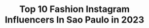---
title: Top 10 Fashion Instagram Influencers In Sao Paulo in 2023
description: >-
  Find top fashion Instagram influencers in Sao Paulo in 2023. Most popular hashtags: #fashion #saopaulo #love #brasil.
platform: Instagram
hits: 342
text_top: Identify the best Instagram accounts on inBeat.
text_bottom: Our search engine holds 342 Instagram influencers like this in Sao Paulo, Brazil for you to work with.
profiles:
  - username: "lyalcantara"
    fullname: >-
      Alyne Alcantara
    bio: >-
      (🌹) art • fashion São Paulo, 1991
    location: "Brazil"
    followers: 64423
    engagement: 720
    commentsToLikes: 0.008009
    id: ck6ty3i8l1gqw0j71wfo8xpwj
    verified: false
    hashtags: "#blackouttuesday"
  - username: "carlsph"
    fullname: >-
      Carlos Henrique - Filtros
    bio: >-
      ✨ Siga para desbloquear todos os filtros Follow to unlock all filters Fotógrafo • Criador de filtros 📍São Paulo - SP Portifólio ↙️
    location: "Brazil"
    followers: 25139
    engagement: 1015
    commentsToLikes: 0.027174
    id: ck5zt0urvzjc90i14wrzolnuw
    verified: false
    hashtags: "#tattoo, #summer, #fashionphotography, #fashionphotographer"
  - username: "andriadosreis"
    fullname: >-
      Ândria dos Reis
    bio: >-
      Apresentadora Atriz/Cantora Modelo Food lover Trabalhos e parcerias via direct E-mail: contatoandriadosreis@gmail.com
    location: "Brazil"
    followers: 44972
    engagement: 152
    commentsToLikes: 0.084943
    id: ck0ty0ihel34l0i19ex94wbrd
    verified: false
    hashtags: "#model, #unhas, #fabulous, #fotografia"
  - username: "gapereiraa"
    fullname: >-
      Gabriel Pereira
    bio: >-
      “ɴᴇᴠᴇʀ ɢɪᴠᴇ ᴜᴘ ᴏɴ sᴏᴍᴇᴛʜɪɴɢ ʏᴏᴜ ʀᴇᴀʟʟʏ ᴡᴀɴᴛ” • @lets.reborn •
    location: "Brazil"
    followers: 5950
    engagement: 454
    commentsToLikes: 0.017132
    id: ck5ckvsz6xpkg0i11pxsv35xr
    verified: false
    hashtags: "#beautiful, #fun, #smile, #weekend"
  - username: "joao_19victorr"
    fullname: >-
      🅙🅞ã🅞 🅥🅘🅒🅣🅞🅡
    bio: >-
      ✞ 🄳🄴🅄🅂 É + IEQ 🅒🅐🅝🅣🅞🅡 & 🅒🅞🅜🅟🅞🅢🅘🅣🅞🅡 🎼 🅢🅔🅡🅣🅐🅝🅔🅙🅐🅝🅓🅞... ✧Cℓ'ร✧ ᴿᴱᶜᴿᴱᴵᴼ ᴹᴳ🌎
    location: "Brazil"
    followers: 51668
    engagement: 90
    commentsToLikes: 1.055363
    id: ckaow32lg77bp0i789bv294vt
    verified: false
    hashtags: "#nature, #ver, #pretos, #happy"
  - username: "angelasouza_g"
    fullname: >-
      ÂNGELA SOUZA 🌹
    bio: >-
      Compartilhando de tudo um pouquinho . RB-Acre 📩 angelasoutelo96@gmail.com ᖴᗩçᗩ O ᗷEᗰ, ᔕEᒍᗩ ᔕIᗰᑭᒪEᔕ, ᔕEᒍᗩ ᗩᗰOᖇ💕
    location: "Brazil"
    followers: 10521
    engagement: 565
    commentsToLikes: 0.212043
    id: ckaoy7uhkgd2j0i78e6lip554
    verified: false
    hashtags: "#fashion, #fotografia, #feedorganizado, #brasil"
  - username: "manudieguez"
    fullname: >-
      Manuela  Dieguez / Mãe Luciana
    bio: >-
      Perfil totalmente administrado pela mãe @luciana_dieguez 🎬 SBT - Carinha de Anjo 📭 lu.dieguez@uol.com
    location: "Brazil"
    followers: 169318
    engagement: 54
    commentsToLikes: 0.158706
    id: ck8t7ypppigcz0j78x6sk62wu
    verified: false
    hashtags: "#explore, #domingo, #manudieguez, #reels"
  - username: "abbadyyy"
    fullname: >-
      Camille
    bio: >-
      
    location: "Brazil"
    followers: 6889
    engagement: 398
    commentsToLikes: 0.068998
    id: ck8t2yz1518sq0j783cbqjygz
    verified: false
    hashtags: "#moda, #jovens, #amor, #jesus"
  - username: "ricardolimafotografo"
    fullname: >-
      Ricardo Lima
    bio: >-
      Fotógrafo especialista em Casamentos Ajudo as pessoas a terem as melhores recordações Amo histórias ⬇️Clica aqui e vem falar sobre seu casamento⬇️
    location: "Brazil"
    followers: 29439
    engagement: 59
    commentsToLikes: 0.042987
    id: ck14icucqes500i19d492j2iz
    verified: false
    hashtags: "#portraiture, #photooftheday, #foto, #aovportraits"
  - username: "evthalia"
    fullname: >-
      Thalia Ferraz
    bio: >-
      brazilian, fashion content. são paulo based 💌 thaliaferraz05@gmail.com
    location: "Brazil"
    followers: 128515
    engagement: 637
    commentsToLikes: 0.017456
    id: ck0w0xs2lgkbq0i197s8hkrbq
    verified: false
    hashtags: "#revolveme, #amarolook, #alongamentolashlift, #maybellinenybrasil"
---